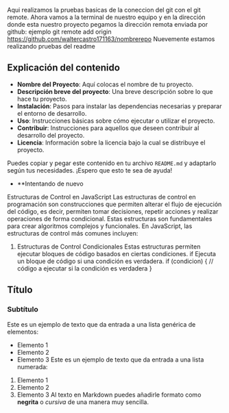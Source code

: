 Aqui realizamos la pruebas basicas de la coneccion del git con el git remote.
Ahora vamos a la terminal de nuestro equipo y en la dirección donde esta nuestro proyecto pegamos la dirección remota enviada por github: ejemplo
git remote add origin https://github.com/waltercastro171163/nombrerepo
Nuevemente estamos realizando pruebas del readme


## Explicación del contenido

- **Nombre del Proyecto**: Aquí colocas el nombre de tu proyecto.
- **Descripción breve del proyecto**: Una breve descripción sobre lo que hace tu proyecto.
- **Instalación**: Pasos para instalar las dependencias necesarias y preparar el entorno de desarrollo.
- **Uso**: Instrucciones básicas sobre cómo ejecutar o utilizar el proyecto.
- **Contribuir**: Instrucciones para aquellos que deseen contribuir al desarrollo del proyecto.
- **Licencia**: Información sobre la licencia bajo la cual se distribuye el proyecto.

Puedes copiar y pegar este contenido en tu archivo `README.md` y adaptarlo según tus necesidades. ¡Espero que esto te sea de ayuda!

- **Intentando de nuevo


Estructuras de Control en JavaScript
Las estructuras de control en programación son construcciones que permiten alterar el flujo de ejecución del código, es decir, permiten tomar decisiones, repetir acciones y realizar operaciones de forma condicional. Estas estructuras son fundamentales para crear algoritmos complejos y funcionales. En JavaScript, las estructuras de control más comunes incluyen:
1. Estructuras de Control Condicionales
Estas estructuras permiten ejecutar bloques de código basados en ciertas condiciones.
if
Ejecuta un bloque de código si una condición es verdadera.
if (condicion) {
  // código a ejecutar si la condición es verdadera
}


## Título
### Subtítulo
Este es un ejemplo de texto que da entrada a una lista genérica de elementos:
- Elemento 1
- Elemento 2
- Elemento 3
Este es un ejemplo de texto que da entrada a una lista numerada:
1. Elemento 1
2. Elemento 2
3. Elemento 3
Al texto en Markdown puedes añadirle formato como **negrita** o *cursiva* de una manera muy sencilla.